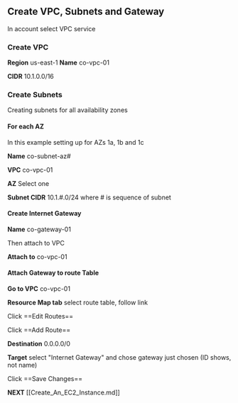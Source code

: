 ## Create VPC, Subnets and Gateway

In account select VPC service

### Create VPC

**Region** us-east-1
**Name** co-vpc-01

**CIDR** 10.1.0.0/16

### Create Subnets

Creating subnets for all availability zones

#### For each AZ

In this example setting up for AZs 1a, 1b and 1c

**Name** co-subnet-az#

**VPC** co-vpc-01

**AZ** Select one 

**Subnet CIDR** 10.1.#.0/24 where # is sequence of subnet

#### Create Internet Gateway

**Name** co-gateway-01

Then attach to VPC

**Attach to** co-vpc-01

#### Attach Gateway to route Table

**Go to VPC** co-vpc-01

**Resource Map tab** select route table, follow link

Click ==Edit Routes==

Click ==Add Route==

**Destination** 0.0.0.0/0

**Target** select "Internet Gateway" and chose gateway just chosen (ID shows, not name)

Click ==Save Changes==


**NEXT** [[Create_An_EC2_Instance.md]]



